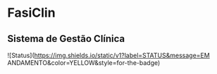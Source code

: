 # FasiClin 
## Sistema de Gestão Clínica

![Status](https://img.shields.io/static/v1?label=STATUS&message=EM ANDAMENTO&color=YELLOW&style=for-the-badge)

> 

